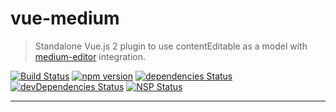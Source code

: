 # vue-medium

> Standalone Vue.js 2 plugin to use contentEditable as a model with [medium-editor](https://github.com/yabwe/medium-editor) integration.

[![Build Status](https://travis-ci.org/ivangabriele/vue-medium.svg?branch=master)](https://travis-ci.org/ivangabriele/vue-medium)
[![npm version](https://badge.fury.io/js/vue-medium.svg)](https://badge.fury.io/js/vue-medium)
[![dependencies Status](https://david-dm.org/ivangabriele/vue-medium/status.svg)](https://david-dm.org/ivangabriele/vue-medium)
[![devDependencies Status](https://david-dm.org/ivangabriele/vue-medium/dev-status.svg)](https://david-dm.org/ivangabriele/vue-medium?type=dev)
[![NSP Status](https://nodesecurity.io/orgs/ivan-gabriele/projects/06083557-7055-4c2d-a1f0-e9f10c671faf/badge)](https://nodesecurity.io/orgs/ivan-gabriele/projects/06083557-7055-4c2d-a1f0-e9f10c671faf)

---
